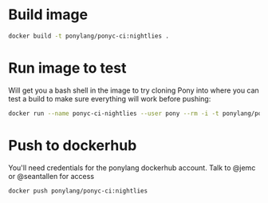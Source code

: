 # Build image

```bash
docker build -t ponylang/ponyc-ci:nightlies .
```

# Run image to test

Will get you a bash shell in the image to try cloning Pony into where you can test a build to make sure everything will work before pushing:

```bash
docker run --name ponyc-ci-nightlies --user pony --rm -i -t ponylang/ponyc-ci:nightlies bash
```

# Push to dockerhub

You'll need credentials for the ponylang dockerhub account. Talk to @jemc or @seantallen for access

```bash
docker push ponylang/ponyc-ci:nightlies
```
